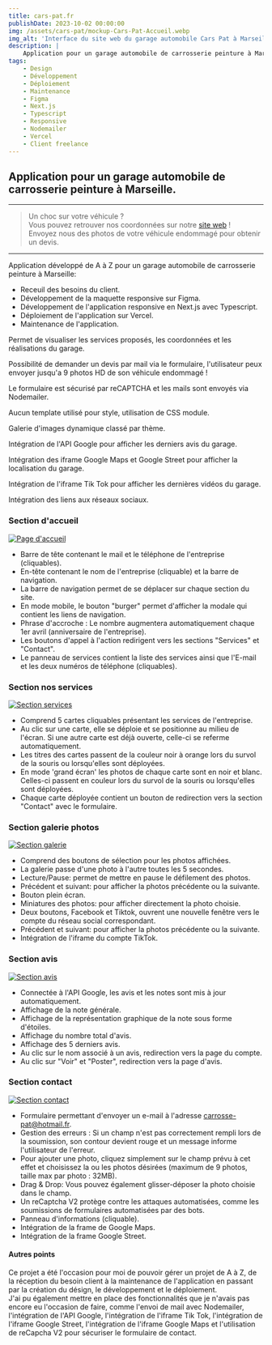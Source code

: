 ```yaml
---
title: cars-pat.fr
publishDate: 2023-10-02 00:00:00
img: /assets/cars-pat/mockup-Cars-Pat-Accueil.webp
img_alt: 'Interface du site web du garage automobile Cars Pat à Marseille, spécialisé en carrosserie et peinture'
description: |
    Application pour un garage automobile de carrosserie peinture à Marseille.
tags:
    - Design
    - Développement
    - Déploiement
    - Maintenance
    - Figma
    - Next.js
    - Typescript
    - Responsive
    - Nodemailer
    - Vercel
    - Client freelance
---
```


## Application pour un garage automobile de carrosserie peinture à Marseille.

---

> Un choc sur votre véhicule ?<br>
> Vous pouvez retrouver nos coordonnées sur notre <a href="https://www.cars-pat.fr/" target="_blank">site web</a> !<br>
> Envoyez nous des photos de votre véhicule endommagé pour obtenir un devis.

---

<p>Application développé de A à Z pour un garage automobile de carrosserie peinture à Marseille: </p>
<ul>
  <li>Receuil des besoins du client.</li>
  <li>Développement de la maquette responsive sur Figma.</li>
  <li>Développement de l'application responsive en Next.js avec Typescript.</li>
  <li>Déploiement de l'application sur Vercel.</li>
  <li>Maintenance de l'application.</li>
</ul>

<p>Permet de visualiser les services proposés, les coordonnées et les réalisations du garage.</p>
<p>Possibilité de demander un devis par mail via le formulaire, l'utilisateur peux envoyer jusqu'a 9 photos HD de son véhicule endommagé !</p>
<p>Le formulaire est sécurisé par reCAPTCHA et les mails sont envoyés via Nodemailer.</p>
<p>Aucun template utilisé pour style, utilisation de CSS module.</p>
<p>Galerie d'images dynamique classé par thème.</p>
<p>Intégration de l'API Google pour afficher les derniers avis du garage.</p> 
<p>Intégration des iframe Google Maps et Google Street pour afficher la localisation du garage.</p>
<p> Intégration de l'iframe Tik Tok pour afficher les dernières vidéos du garage.</p>
<p> Intégration des liens aux réseaux sociaux.</p>

### Section d'accueil

<a href="https://www.cars-pat.fr/#accueil" target="\_blank">
  <img src="/assets/cars-pat/mockup-Cars-Pat-Accueil.webp" alt="Page d'accueil"/>
</a>

-   Barre de tête contenant le mail et le téléphone de l'entreprise (cliquables).
-   En-tête contenant le nom de l'entreprise (cliquable) et la barre de navigation.
-   La barre de navigation permet de se déplacer sur chaque section du site.
-   En mode mobile, le bouton "burger" permet d'afficher la modale qui contient les liens de navigation.
-   Phrase d'accroche : Le nombre augmentera automatiquement chaque 1er avril (anniversaire de l'entreprise).
-   Les boutons d'appel à l'action redirigent vers les sections "Services" et "Contact".
-   Le panneau de services contient la liste des services ainsi que l'E-mail et les deux numéros de téléphone (cliquables).

### Section nos services

<a href="https://www.cars-pat.fr/#services" target="\_blank">
  <img src="/assets/cars-pat/mockup-Cars-Pat-Services.webp" alt="Section services"/>
</a>

-   Comprend 5 cartes cliquables présentant les services de l'entreprise.
-   Au clic sur une carte, elle se déploie et se positionne au milieu de l'écran. Si une autre carte est déjà ouverte, celle-ci se referme automatiquement.
-   Les titres des cartes passent de la couleur noir à orange lors du survol de la souris ou lorsqu'elles sont déployées.
-   En mode 'grand écran' les photos de chaque carte sont en noir et blanc. Celles-ci passent en couleur lors du survol de la souris ou lorsqu'elles sont déployées.
-   Chaque carte déployée contient un bouton de redirection vers la section "Contact" avec le formulaire.

### Section galerie photos

<a href="https://www.cars-pat.fr/#gallery" target="\_blank">
  <img src="/assets/cars-pat/mockup-Cars-Pat-Gallery.webp" alt="Section galerie"/>
</a>

-   Comprend des boutons de sélection pour les photos affichées.
-   La galerie passe d'une photo à l'autre toutes les 5 secondes.
-   Lecture/Pause: permet de mettre en pause le défilement des photos.
-   Précédent et suivant: pour afficher la photos précédente ou la suivante.
-   Bouton plein écran.
-   Miniatures des photos: pour afficher directement la photo choisie.
-   Deux boutons, Facebook et Tiktok, ouvrent une nouvelle fenêtre vers le compte du réseau social correspondant.
-   Précédent et suivant: pour afficher la photos précédente ou la suivante.
-   Intégration de l'iframe du compte TikTok.

### Section avis

<a href="https://www.cars-pat.fr/#avis" target="\_blank">
  <img src="/assets/cars-pat/mockup-Cars-Pat-Avis.webp" alt="Section avis"/>
</a>

-   Connectée à l'API Google, les avis et les notes sont mis à jour automatiquement.
-   Affichage de la note générale.
-   Affichage de la représentation graphique de la note sous forme d'étoiles.
-   Affichage du nombre total d'avis.
-   Affichage des 5 derniers avis.
-   Au clic sur le nom associé à un avis, redirection vers la page du compte.
-   Au clic sur "Voir" et "Poster", redirection vers la page d'avis.

### Section contact

<a href="https://www.cars-pat.fr/#contact" target="\_blank">
  <img src="/assets/cars-pat/mockup-Cars-Pat-Contact.webp" alt="Section contact"/>
</a>

-   Formulaire permettant d'envoyer un e-mail à l'adresse carrosse-pat@hotmail.fr.
-   Gestion des erreurs : Si un champ n'est pas correctement rempli lors de la soumission, son contour devient rouge et un message informe l'utilisateur de l'erreur.
-   Pour ajouter une photo, cliquez simplement sur le champ prévu à cet effet et choisissez la ou les photos désirées (maximum de 9 photos, taille max par photo : 32MB).
-   Drag & Drop: Vous pouvez également glisser-déposer la photo choisie dans le champ.
-   Un reCaptcha V2 protège contre les attaques automatisées, comme les soumissions de formulaires automatisées par des bots.
-   Panneau d'informations (cliquable).
-   Intégration de la frame de Google Maps.
-   Intégration de la frame Google Street.

#### Autres points

Ce projet a été l'occasion pour moi de pouvoir gérer un projet de A à Z, de la réception du besoin client à la maintenance de l'application en passant par la création du désign, le développement et le déploiement. <br>
J'ai pu également mettre en place des fonctionnalités que je n'avais pas encore eu l'occasion de faire, comme l'envoi de mail avec Nodemailer, l'intégration de l'API Google, l'intégration de l'iframe Tik Tok, l'intégration de l'iframe Google Street, l'intégration de l'iframe Google Maps et l'utilisation de reCapcha V2 pour sécuriser le formulaire de contact.
